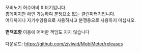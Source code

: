 

모비노기 허수아비 미터기입니다.<br>
총데미지만 확인 가능하여 분쟁요소 없는 클린미터기입니다.<br>
어디까지나 자기수양용으로 사용하시고 분쟁용으로 사용하지 마십시오.<br>
<br>
**면책조항**
이용에 어떠한 책임도 지지 않습니다<br>
<br>
다운로드: https://github.com/zjvlwid/MobiMeter/releases
